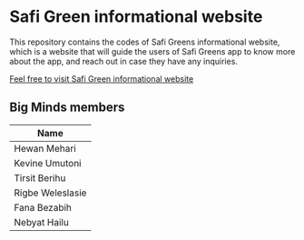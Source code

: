 # Safi Green informational website

This repository contains the codes of Safi Greens informational website, which is a website that will guide the users of Safi Greens app to know more about the app, and reach out in case they have any inquiries.


[Feel free to visit Safi Green informational website](https://kevineumutoni.github.io/SafiGreens-website/)


## Big Minds members 
| Name               | 
|--------------------|
| Hewan Mehari       |
| Kevine Umutoni     |
| Tirsit Berihu      | 
| Rigbe Weleslasie   |
| Fana Bezabih       |
| Nebyat Hailu       |
